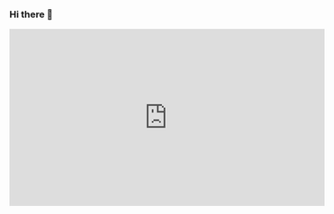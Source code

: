 ### Hi there 👋

<iframe width="560" height="315" src="https://www.youtube.com/embed/VIDEO_ID_HERE](https://my.spline.design/hellodistortingintro-d957a5dc2035266daed35dba60c8d3c1/)https://my.spline.design/hellodistortingintro-d957a5dc2035266daed35dba60c8d3c1/" frameborder="0" allowfullscreen></iframe>
